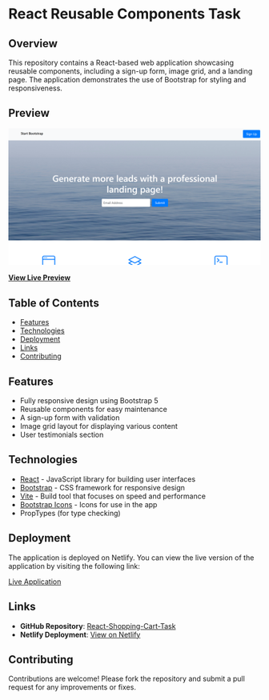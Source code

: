 # React Reusable Components Task

## Overview
This repository contains a React-based web application showcasing reusable components, including a sign-up form, image grid, and a landing page. The application demonstrates the use of Bootstrap for styling and responsiveness.

## Preview

[![Landing Page Preview](https://github.com/gokulselvam2911/React-Reuseable-Components-Task/blob/main/Screenshot%202024-09-30%20005755.png?raw=true)](https://react-reuseable-components-task.netlify.app/)

**[View Live Preview](https://react-reuseable-components-task.netlify.app/)**

## Table of Contents
- [Features](#features)
- [Technologies](#technologies)
- [Deployment](#deployment)
- [Links](#links)
- [Contributing](#contributing)
  
## Features
- Fully responsive design using Bootstrap 5
- Reusable components for easy maintenance
- A sign-up form with validation
- Image grid layout for displaying various content
- User testimonials section

## Technologies
- [React](https://reactjs.org/) - JavaScript library for building user interfaces
- [Bootstrap](https://getbootstrap.com/) - CSS framework for responsive design
- [Vite](https://vitejs.dev/) - Build tool that focuses on speed and performance
- [Bootstrap Icons](https://icons.getbootstrap.com/) - Icons for use in the app
- PropTypes (for type checking)

## Deployment

The application is deployed on Netlify. You can view the live version of the application by visiting the following link:

[Live Application](https://react-reuseable-components-task.netlify.app/)

## Links

- **GitHub Repository**: [React-Shopping-Cart-Task](https://github.com/gokulselvam2911/React-Reuseable-Components-Task.git)
- **Netlify Deployment**: [View on Netlify](https://react-reuseable-components-task.netlify.app/)

## Contributing
Contributions are welcome! Please fork the repository and submit a pull request for any improvements or fixes.




